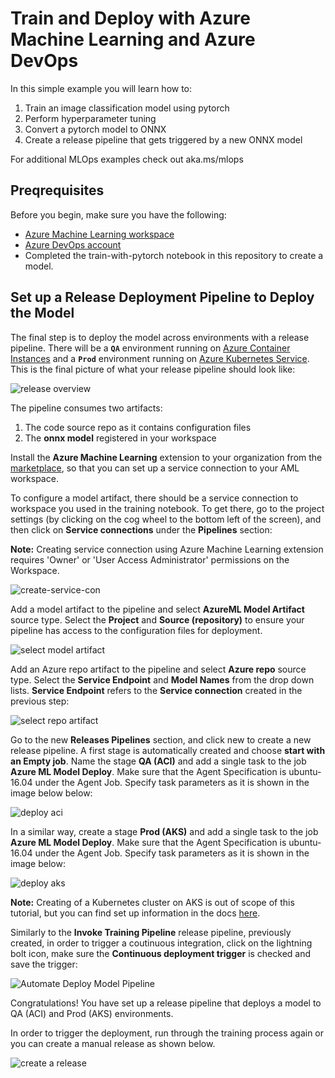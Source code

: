 # Train and Deploy with Azure Machine Learning and Azure DevOps

In this simple example you will learn how to: 
1. Train an image classification model using pytorch
1. Perform hyperparameter tuning 
1. Convert a pytorch model to ONNX 
1. Create a release pipeline that gets triggered by a new ONNX model

For additional MLOps examples check out aka.ms/mlops

## Preqrequisites 

Before you begin, make sure you have the following:
* [Azure Machine Learning workspace](https://docs.microsoft.com/en-us/azure/machine-learning/service/how-to-manage-workspace)
* [Azure DevOps account](https://azure.microsoft.com/en-us/services/devops/)
* Completed the train-with-pytorch notebook in this repository to create a model.

## Set up a Release Deployment Pipeline to Deploy the Model

The final step is to deploy the model across environments with a release
pipeline. There will be a **``QA``** environment running on
[Azure Container Instances](https://azure.microsoft.com/en-us/services/container-instances/)
and a **``Prod``** environment running on
[Azure Kubernetes Service](https://azure.microsoft.com/en-us/services/kubernetes-service).
This is the final picture of what your release pipeline should look like:

![release overview](./images/release-overview.PNG)

The pipeline consumes two artifacts:

1. The code source repo as it contains configuration files
1. The **onnx model** registered in your workspace

Install the **Azure Machine Learning** extension to your organization from the
[marketplace](https://marketplace.visualstudio.com/items?itemName=ms-air-aiagility.vss-services-azureml),
so that you can set up a service connection to your AML workspace.

To configure a model artifact, there should be a service connection to
 workspace you used in the training notebook. To get there, go to the project settings (by
clicking on the cog wheel to the bottom left of the screen), and then click on
**Service connections** under the **Pipelines** section:

**Note:** Creating service connection using Azure Machine Learning extension
requires 'Owner' or 'User Access Administrator' permissions on the Workspace.

![create-service-con](./images/create-service-con.PNG)

Add a model artifact to the pipeline and select **AzureML Model Artifact** source
type. Select the **Project** and **Source (repository)** to ensure your pipeline has access to the configuration files for deployment.

![select model artifact](./images/select-model-artifact.png)

Add an Azure repo artifact to the pipeline and select **Azure repo** source
type. Select the **Service Endpoint** and **Model Names** from the drop down
lists. **Service Endpoint** refers to the **Service connection** created in
the previous step:

![select repo artifact](./images/add-source-code.PNG)


Go to the new **Releases Pipelines** section, and click new to create a new
release pipeline. A first stage is automatically created and choose
**start with an Empty job**. Name the stage **QA (ACI)** and add a single task
to the job **Azure ML Model Deploy**. Make sure that the Agent Specification
is ubuntu-16.04 under the Agent Job. Specify task parameters as it is shown in the image below below:

![deploy aci](./images/deploy-to-aci.PNG)


In a similar way, create a stage **Prod (AKS)** and add a single task to the job
**Azure ML Model Deploy**. Make sure that the Agent Specification is
ubuntu-16.04 under the Agent Job. Specify task parameters as it is shown in the image below:

![deploy aks](./images/deploy-to-aks.png)


**Note:** Creating of a Kubernetes cluster on AKS is out of scope of this
tutorial, but you can find set up information in the docs
[here](https://docs.microsoft.com/en-us/azure/aks/kubernetes-walkthrough-portal#create-an-aks-cluster).

Similarly to the **Invoke Training Pipeline** release pipeline, previously
created, in order to trigger a coutinuous integration, click on the lightning
bolt icon, make sure the **Continuous deployment trigger** is checked and
save the trigger:

![Automate Deploy Model Pipeline](./images/enable-trigger.png)

Congratulations! You have set up a release pipeline that deploys a model to QA (ACI) and Prod (AKS)
environments.

In order to trigger the deployment, run through the training process again or you can create a manual release as shown below. 

![create a release](./images/create-release.png)

